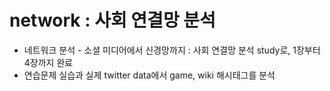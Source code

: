 # network : 사회 연결망 분석

- 네트워크 분석 - 소셜 미디어에서 신경망까지 : 사회 연결망 분석 study로, 1장부터 4장까지 완료
- 연습문제 실습과 실제 twitter data에서 game, wiki 해시태그를 분석
